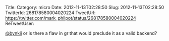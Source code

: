 Title: 
Category: micro
Date: 2012-11-13T02:28:50
Slug: 2012-11-13T02:28:50
TwitterId: 268178580004020224
TweetUrl: https://twitter.com/mark_philpot/status/268178580004020224
ReTweetUser: 

[@bynkii](https://twitter.com/bynkii) or is there a flaw in gr that would preclude it as a valid backend?
